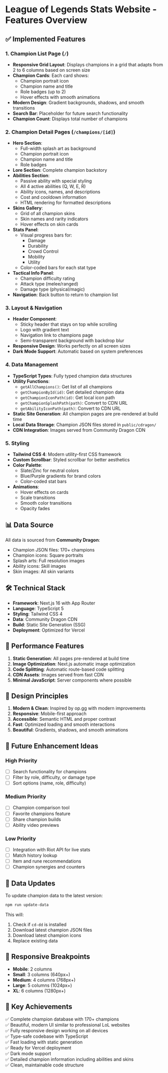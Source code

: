 # League of Legends Stats Website - Features Overview

## ✅ Implemented Features

### 1. Champion List Page (`/`)
- **Responsive Grid Layout**: Displays champions in a grid that adapts from 2 to 6 columns based on screen size
- **Champion Cards**: Each card shows:
  - Champion portrait icon
  - Champion name and title
  - Role badges (up to 2)
  - Hover effects with smooth animations
- **Modern Design**: Gradient backgrounds, shadows, and smooth transitions
- **Search Bar**: Placeholder for future search functionality
- **Champion Count**: Displays total number of champions

### 2. Champion Detail Pages (`/champions/[id]`)
- **Hero Section**:
  - Full-width splash art as background
  - Champion portrait icon
  - Champion name and title
  - Role badges
- **Lore Section**: Complete champion backstory
- **Abilities Section**:
  - Passive ability with special styling
  - All 4 active abilities (Q, W, E, R)
  - Ability icons, names, and descriptions
  - Cost and cooldown information
  - HTML rendering for formatted descriptions
- **Skins Gallery**:
  - Grid of all champion skins
  - Skin names and rarity indicators
  - Hover effects on skin cards
- **Stats Panel**:
  - Visual progress bars for:
    - Damage
    - Durability
    - Crowd Control
    - Mobility
    - Utility
  - Color-coded bars for each stat type
- **Tactical Info Panel**:
  - Champion difficulty rating
  - Attack type (melee/ranged)
  - Damage type (physical/magic)
- **Navigation**: Back button to return to champion list

### 3. Layout & Navigation
- **Header Component**:
  - Sticky header that stays on top while scrolling
  - Logo with gradient text
  - Navigation link to champions page
  - Semi-transparent background with backdrop blur
- **Responsive Design**: Works perfectly on all screen sizes
- **Dark Mode Support**: Automatic based on system preferences

### 4. Data Management
- **TypeScript Types**: Fully typed champion data structures
- **Utility Functions**:
  - `getAllChampions()`: Get list of all champions
  - `getChampionById(id)`: Get detailed champion data
  - `getChampionIconPath(id)`: Get local icon path
  - `getChampionSplashPath(path)`: Convert to CDN URL
  - `getAbilityIconPath(path)`: Convert to CDN URL
- **Static Site Generation**: All champion pages are pre-rendered at build time
- **Local Data Storage**: Champion JSON files stored in `public/cdragon/`
- **CDN Integration**: Images served from Community Dragon CDN

### 5. Styling
- **Tailwind CSS 4**: Modern utility-first CSS framework
- **Custom Scrollbar**: Styled scrollbar for better aesthetics
- **Color Palette**:
  - Slate/Zinc for neutral colors
  - Blue/Purple gradients for brand colors
  - Color-coded stat bars
- **Animations**:
  - Hover effects on cards
  - Scale transitions
  - Smooth color transitions
  - Opacity fades

## 📊 Data Source

All data is sourced from **Community Dragon**:
- Champion JSON files: 170+ champions
- Champion icons: Square portraits
- Splash arts: Full resolution images
- Ability icons: Skill images
- Skin images: All skin variants

## 🛠️ Technical Stack

- **Framework**: Next.js 16 with App Router
- **Language**: TypeScript 5
- **Styling**: Tailwind CSS 4
- **Data**: Community Dragon CDN
- **Build**: Static Site Generation (SSG)
- **Deployment**: Optimized for Vercel

## 🚀 Performance Features

1. **Static Generation**: All pages pre-rendered at build time
2. **Image Optimization**: Next.js automatic image optimization
3. **Code Splitting**: Automatic route-based code splitting
4. **CDN Assets**: Images served from fast CDN
5. **Minimal JavaScript**: Server components where possible

## 🎨 Design Principles

1. **Modern & Clean**: Inspired by op.gg with modern improvements
2. **Responsive**: Mobile-first approach
3. **Accessible**: Semantic HTML and proper contrast
4. **Fast**: Optimized loading and smooth interactions
5. **Beautiful**: Gradients, shadows, and smooth animations

## 📝 Future Enhancement Ideas

### High Priority
- [ ] Search functionality for champions
- [ ] Filter by role, difficulty, or damage type
- [ ] Sort options (name, role, difficulty)

### Medium Priority
- [ ] Champion comparison tool
- [ ] Favorite champions feature
- [ ] Share champion builds
- [ ] Ability video previews

### Low Priority
- [ ] Integration with Riot API for live stats
- [ ] Match history lookup
- [ ] Item and rune recommendations
- [ ] Champion synergies and counters

## 🔄 Data Updates

To update champion data to the latest version:

```bash
npm run update-data
```

This will:
1. Check if `cd-dd` is installed
2. Download latest champion JSON files
3. Download latest champion icons
4. Replace existing data

## 📱 Responsive Breakpoints

- **Mobile**: 2 columns
- **Small**: 3 columns (640px+)
- **Medium**: 4 columns (768px+)
- **Large**: 5 columns (1024px+)
- **XL**: 6 columns (1280px+)

## 🎯 Key Achievements

✅ Complete champion database with 170+ champions  
✅ Beautiful, modern UI similar to professional LoL websites  
✅ Fully responsive design working on all devices  
✅ Type-safe codebase with TypeScript  
✅ Fast loading with static generation  
✅ Ready for Vercel deployment  
✅ Dark mode support  
✅ Detailed champion information including abilities and skins  
✅ Clean, maintainable code structure  

